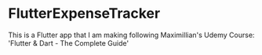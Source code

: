 # FlutterExpenseTracker

This is a Flutter app that I am making following Maximillian's Udemy Course: 'Flutter & Dart - The Complete Guide'

